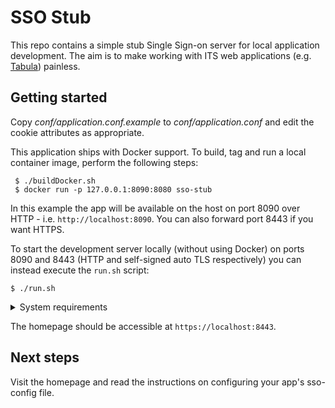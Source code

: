 # SSO Stub

This repo contains a simple stub Single Sign-on server for local application development. The aim is to make working with
ITS web applications (e.g. [Tabula](https://github.com/UniversityofWarwick/tabula)) painless.

## Getting started

Copy _conf/application.conf.example_ to _conf/application.conf_ and edit the cookie attributes as appropriate.

This application ships with Docker support. To build, tag and run a local container image, perform the following steps:

```
 $ ./buildDocker.sh
 $ docker run -p 127.0.0.1:8090:8080 sso-stub
```

In this example the app will be available on the host on port 8090 over HTTP - i.e. `http://localhost:8090`. You can also forward port 8443 if you want HTTPS.

To start the development server locally (without using Docker) on ports 8090 and 8443 (HTTP and self-signed auto TLS respectively) you can instead execute the `run.sh` script:

```
$ ./run.sh
```

<details>
<summary>System requirements</summary>
Pre-requisites: working NPM and node (LTS is fine)

Supported platforms: macOS, Linux

</details>

The homepage should be accessible at `https://localhost:8443`.

Next steps
----------

Visit the homepage and read the instructions on configuring your app's sso-config file.
